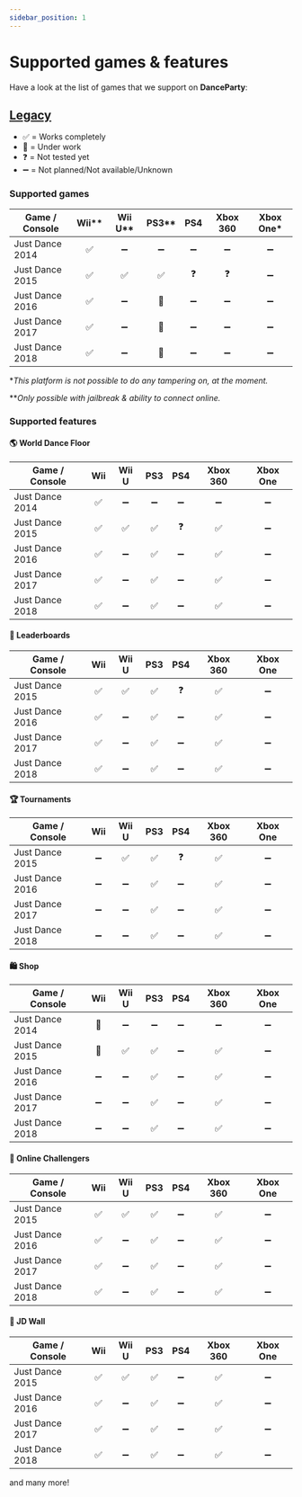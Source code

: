 ```yaml
---
sidebar_position: 1
---
```


# Supported games & features

Have a look at the list of games that we support on **DanceParty**:

## [Legacy](./category/legacy)
- ✅ = Works completely
- 👷 = Under work
- ❓ = Not tested yet
- ➖ = Not planned/Not available/Unknown
### Supported games

| Game / Console              | Wii** | Wii U** | PS3** | PS4 | Xbox 360 | Xbox One* |
|-------------------|:---:|:-----:|:---:|:---:|:--------:|:--------:|
| Just Dance 2014   | ✅  |  ➖   |  ➖ |  ➖ |    ➖    |    ➖    |
| Just Dance 2015   | ✅  |  ✅   | ✅  |  ❓ |    ❓    |    ➖    |
| Just Dance 2016   | ✅  |  ➖   | 👷  | ➖ |    ➖    |    ➖    |
| Just Dance 2017   | ✅  |  ➖   | 👷  | ➖ |    ➖    |    ➖    |
| Just Dance 2018   | ✅  |  ➖   | 👷  | ➖ |    ➖    |    ➖    |

**This platform is not possible to do any tampering on, at the moment.*

***Only possible with jailbreak & ability to connect online.*

### Supported features

#### 🌎 World Dance Floor
| Game / Console | Wii | Wii U | PS3 | PS4 | Xbox 360 | Xbox One|
|-------------------|:---:|:-----:|:---:|:---:|:--------:|:--------:|
| Just Dance 2014   | ✅  |  ➖   |  ➖ |  ➖ |    ➖    |    ➖    |
| Just Dance 2015   | ✅  |  ✅   | ✅  |  ❓ |    ✅    |    ➖    |
| Just Dance 2016   | ✅  |  ➖   | ✅  | ➖ |    ✅    |    ➖    |
| Just Dance 2017   | ✅  |  ➖   | ✅  | ➖ |    ✅    |    ➖    |
| Just Dance 2018   | ✅  |  ➖  | ✅  | ➖ |    ✅    |    ➖    |

#### 🏅 Leaderboards
| Game / Console | Wii | Wii U | PS3 | PS4 | Xbox 360 | Xbox One|
|-------------------|:---:|:-----:|:---:|:---:|:--------:|:--------:|
| Just Dance 2015   | ✅  |  ✅   | ✅  |  ❓ |    ✅    |    ➖    |
| Just Dance 2016   | ✅  |  ➖   | ✅  | ➖ |    ✅    |    ➖    |
| Just Dance 2017   | ✅  |  ➖   | ✅  | ➖ |    ✅    |    ➖    |
| Just Dance 2018   | ✅  |  ➖   | ✅  | ➖ |    ✅    |    ➖    |

#### 🏆 Tournaments
| Game / Console | Wii | Wii U | PS3 | PS4 | Xbox 360 | Xbox One|
|-------------------|:---:|:-----:|:---:|:---:|:--------:|:--------:|
| Just Dance 2015   | ➖  |  ✅   | ✅  |  ❓ |    ✅    |    ➖    |
| Just Dance 2016   | ➖  |  ➖   | ✅  | ➖ |    ✅    |    ➖    |
| Just Dance 2017   | ➖  |  ➖   | ✅  | ➖ |    ✅    |    ➖    |
| Just Dance 2018   | ➖ |  ➖   | ✅  | ➖ |   ✅    |    ➖    |

#### 🛍️ Shop
| Game / Console | Wii | Wii U | PS3 | PS4 | Xbox 360 | Xbox One|
|-------------------|:---:|:-----:|:---:|:---:|:--------:|:--------:|
| Just Dance 2014   | 👷  |  ➖   | ➖  |  ➖ |    ➖    |    ➖    |
| Just Dance 2015   | 👷  |  ✅   | ✅  |   ➖ |    ✅    |    ➖    |
| Just Dance 2016   | ➖  |  ➖   | ✅  |  ➖ |    ✅    |    ➖    |
| Just Dance 2017   | ➖  |  ➖   | ✅  |  ➖ |    ✅    |    ➖    |
| Just Dance 2018   | ➖ |  ➖   | ✅  |  ➖ |   ✅    |    ➖    |

#### 🎯 Online Challengers
| Game / Console | Wii | Wii U | PS3 | PS4 | Xbox 360 | Xbox One|
|-------------------|:---:|:-----:|:---:|:---:|:--------:|:--------:|
| Just Dance 2015   | ✅  |  ✅   | ✅  |   ➖ |    ✅    |    ➖    |
| Just Dance 2016   | ✅  |  ➖   | ✅  |  ➖ |    ✅    |    ➖    |
| Just Dance 2017   | ✅  |  ➖   | ✅  |  ➖ |    ✅    |    ➖    |
| Just Dance 2018   | ✅ |  ➖   | ✅  |  ➖ |   ✅    |    ➖    |

#### 📢 JD Wall
| Game / Console | Wii | Wii U | PS3 | PS4 | Xbox 360 | Xbox One|
|-------------------|:---:|:-----:|:---:|:---:|:--------:|:--------:|
| Just Dance 2015   | ✅  |  ✅   | ✅  |   ➖ |    ✅    |    ➖    |
| Just Dance 2016   | ✅  |  ➖   | ✅  |  ➖ |    ✅    |    ➖    |
| Just Dance 2017   | ✅  |  ➖   | ✅  |  ➖ |    ✅    |    ➖    |
| Just Dance 2018   | ✅ |  ➖   | ✅  |  ➖ |   ✅    |    ➖    |

and many more!